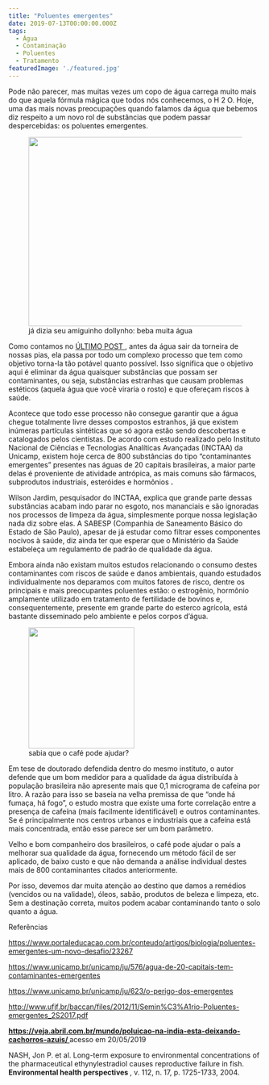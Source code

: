```yaml
---
title: "Poluentes emergentes"
date: 2019-07-13T00:00:00.000Z
tags:
  - Água
  - Contaminação
  - Poluentes
  - Tratamento
featuredImage: './featured.jpg'
---
```


<p>
  <span style="font-weight: 400;">Pode não parecer, mas muitas vezes um copo de água carrega muito mais do que aquela fórmula mágica que todos nós conhecemos, o H
  </span>
  <span style="font-weight: 400;">2
  </span>
  <span style="font-weight: 400;">O. Hoje, uma das mais novas preocupações quando falamos da água que bebemos diz respeito a um novo rol de substâncias que podem passar despercebidas: os poluentes emergentes.
  </span>
</p>
<figure>
  <img class="size-full" src="https://media.giphy.com/media/m5of6ouIA4TFm/giphy.gif" width="500" height="375" />
  <figcaption>
    já dizia seu amiguinho dollynho: beba muita água
  </figcaption>
</figure>
<p>
  <span style="font-weight: 400;">Como contamos no 
    <a href="http://seivajr.com/blog/tratamento-convencional-de-agua/">ÚLTIMO POST
    </a>, antes da água sair da torneira de nossas pias, ela passa por todo um complexo processo que tem como objetivo torna-la tão potável quanto possível. Isso significa que o objetivo aqui é eliminar da água quaisquer substâncias que possam ser contaminantes, ou seja, substâncias estranhas que causam problemas estéticos (aquela água que você viraria o rosto) e que ofereçam riscos à saúde.
  </span>
</p>
<p>
  <span style="font-weight: 400;">Acontece que todo esse processo não consegue garantir que a água chegue totalmente livre desses compostos estranhos, já que existem inúmeras partículas sintéticas que só agora estão sendo descobertas e catalogados pelos cientistas. De acordo com estudo realizado pelo Instituto Nacional de Ciências e Tecnologias Analíticas Avançadas (INCTAA) da Unicamp, existem hoje cerca de 800 substâncias do tipo “contaminantes emergentes” presentes nas águas de 20 capitais brasileiras, a maior parte delas é proveniente de atividade antrópica, as mais comuns são fármacos, subprodutos industriais, esteróides e hormônios
  </span>
  <b>.
  </b>
</p>
<p>
  <span style="font-weight: 400;">Wilson Jardim, pesquisador do INCTAA, explica que grande parte dessas substâncias acabam indo parar no esgoto, nos mananciais e são ignoradas nos processos de limpeza da água, simplesmente porque nossa legislação nada diz sobre elas. A SABESP (Companhia de Saneamento Básico do Estado de São Paulo), apesar de já estudar como filtrar esses componentes nocivos à saúde, diz ainda ter que esperar que o Ministério da Saúde estabeleça um regulamento de padrão de qualidade da água. 
  </span>
</p>
<p>
  <span style="font-weight: 400;">Embora ainda não existam muitos estudos relacionando o consumo destes contaminantes com riscos de saúde e danos ambientais, quando estudados individualmente nos deparamos com muitos fatores de risco, dentre os principais e mais preocupantes poluentes estão: o estrogênio, hormônio amplamente utilizado em tratamento de fertilidade de bovinos e, consequentemente, presente em grande parte do esterco agrícola, está bastante disseminado pelo ambiente e pelos corpos d’água.
  </span>
</p>
<figure>
  <img class="size-full" src="https://media.giphy.com/media/oZEBLugoTthxS/giphy.gif" width="210" height="240" />
  <figcaption>
    sabia que o café pode ajudar?
  </figcaption>
</figure>
<p>
  <span style="font-weight: 400;">Em tese de doutorado defendida dentro do mesmo instituto, o autor defende que um bom medidor para a qualidade da água distribuída à população brasileira não apresente mais que 0,1 micrograma de cafeína por litro. A razão para isso se baseia na velha premissa de que “onde há fumaça, há fogo”, o estudo mostra que existe uma forte correlação entre a presença de cafeína (mais facilmente identificável) e outros contaminantes. Se é principalmente nos centros urbanos e industriais que a cafeína está mais concentrada, então esse parece ser um bom parâmetro.
  </span>
</p>
<p>
  <span style="font-weight: 400;">Velho e bom companheiro dos brasileiros, o café pode ajudar o país a melhorar sua qualidade da água, fornecendo um método fácil de ser aplicado, de baixo custo e que não demanda a análise individual destes mais de 800 contaminantes citados anteriormente. 
  </span>
</p>
<p>Por isso, devemos dar muita atenção ao destino que damos a remédios (vencidos ou na validade), óleos, sabão, produtos de beleza e limpeza, etc. Sem a destinação correta, muitos podem acabar contaminando tanto o solo quanto a água.
</p>
<p>
  <span style="font-weight: 400;">Referências
  </span>
</p>
<p>
  <a href="https://www.portaleducacao.com.br/conteudo/artigos/biologia/poluentes-emergentes-um-novo-desafio/23267">
    <span style="font-weight: 400;">https://www.portaleducacao.com.br/conteudo/artigos/biologia/poluentes-emergentes-um-novo-desafio/23267
    </span>
  </a>
</p>
<p>
  <a href="https://www.unicamp.br/unicamp/ju/576/agua-de-20-capitais-tem-contaminantes-emergentes">
    <span style="font-weight: 400;">https://www.unicamp.br/unicamp/ju/576/agua-de-20-capitais-tem-contaminantes-emergentes
    </span>
  </a>
</p>
<p>
  <a href="https://www.unicamp.br/unicamp/ju/623/o-perigo-dos-emergentes">
    <span style="font-weight: 400;">https://www.unicamp.br/unicamp/ju/623/o-perigo-dos-emergentes
    </span>
  </a>
</p>
<p>
  <a href="http://www.ufjf.br/baccan/files/2012/11/Semin%C3%A1rio-Poluentes-emergentes_2S2017.pdf">
    <span style="font-weight: 400;">http://www.ufjf.br/baccan/files/2012/11/Semin%C3%A1rio-Poluentes-emergentes_2S2017.pdf
    </span>
  </a>
</p>
<p>
  <a href="https://veja.abril.com.br/mundo/poluicao-na-india-esta-deixando-cachorros-azuis/">
    <b>https://veja.abril.com.br/mundo/poluicao-na-india-esta-deixando-cachorros-azuis/
    </b>
  </a> 
  <span style="font-weight: 400;">acesso em 20/05/2019
  </span>
</p>
<p>
  <span style="font-weight: 400;">NASH, Jon P. et al. Long-term exposure to environmental concentrations of the pharmaceutical ethynylestradiol causes reproductive failure in fish. 
  </span>
  <b>Environmental health perspectives
  </b>
  <span style="font-weight: 400;">, v. 112, n. 17, p. 1725-1733, 2004.
  </span>
</p>
